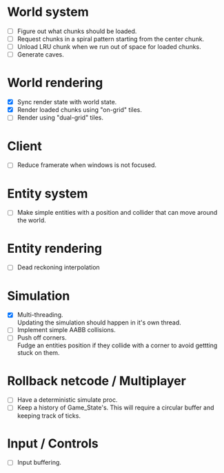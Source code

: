 # World system

- [ ] Figure out what chunks should be loaded.
- [ ] Request chunks in a spiral pattern starting from the center chunk.
- [ ] Unload LRU chunk when we run out of space for loaded chunks.
- [ ] Generate caves.

# World rendering

- [x] Sync render state with world state.
- [x] Render loaded chunks using "on-grid" tiles.
- [ ] Render using "dual-grid" tiles.

# Client

- [ ] Reduce framerate when windows is not focused.

# Entity system

- [ ] Make simple entities with a position and collider that can move around the world.

# Entity rendering

- [ ] Dead reckoning interpolation

# Simulation

- [x] Multi-threading.  
      Updating the simulation should happen in it's own thread.
- [ ] Implement simple AABB collisions.
- [ ] Push off corners.  
      Fudge an entities position if they collide with a corner to avoid gettting stuck on them.

# Rollback netcode / Multiplayer

- [ ] Have a deterministic simulate proc.
- [ ] Keep a history of Game_State's.
      This will require a circular buffer and keeping track of ticks.

# Input / Controls

- [ ] Input buffering.